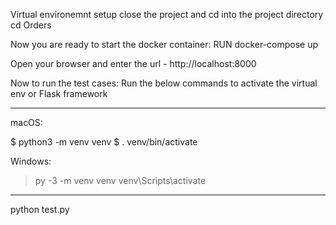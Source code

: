 Virtual environemnt setup
close the project and cd into the project directory
cd Orders

Now you are ready to start the docker container:
RUN
docker-compose up

Open your browser and enter the url - http://localhost:8000

Now to run the test cases:
Run the below commands to activate the virtual env or Flask framework

---

macOS:

$ python3 -m venv venv
$ . venv/bin/activate

Windows:

> py -3 -m venv venv
> venv\Scripts\activate

---

python test.py
